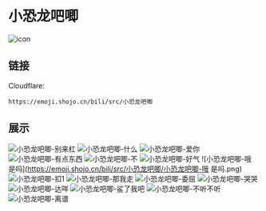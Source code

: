 # 小恐龙吧唧
![icon](https://emoji.shojo.cn/bili/src/小恐龙吧唧/icon.png)
## 链接
Cloudflare:
```
https://emoji.shojo.cn/bili/src/小恐龙吧唧
```
## 展示
![小恐龙吧唧-别来杠](https://emoji.shojo.cn/bili/src/小恐龙吧唧/小恐龙吧唧-别来杠.png)
![小恐龙吧唧-什么](https://emoji.shojo.cn/bili/src/小恐龙吧唧/小恐龙吧唧-什么.png)
![小恐龙吧唧-爱你](https://emoji.shojo.cn/bili/src/小恐龙吧唧/小恐龙吧唧-爱你.png)
![小恐龙吧唧-有点东西](https://emoji.shojo.cn/bili/src/小恐龙吧唧/小恐龙吧唧-有点东西.png)
![小恐龙吧唧-不](https://emoji.shojo.cn/bili/src/小恐龙吧唧/小恐龙吧唧-不.png)
![小恐龙吧唧-好气](https://emoji.shojo.cn/bili/src/小恐龙吧唧/小恐龙吧唧-好气.png)
![小恐龙吧唧-哦 是吗](https://emoji.shojo.cn/bili/src/小恐龙吧唧/小恐龙吧唧-哦 是吗.png)
![小恐龙吧唧-扣1](https://emoji.shojo.cn/bili/src/小恐龙吧唧/小恐龙吧唧-扣1.png)
![小恐龙吧唧-那我走](https://emoji.shojo.cn/bili/src/小恐龙吧唧/小恐龙吧唧-那我走.png)
![小恐龙吧唧-委屈](https://emoji.shojo.cn/bili/src/小恐龙吧唧/小恐龙吧唧-委屈.png)
![小恐龙吧唧-哭哭](https://emoji.shojo.cn/bili/src/小恐龙吧唧/小恐龙吧唧-哭哭.png)
![小恐龙吧唧-达咩](https://emoji.shojo.cn/bili/src/小恐龙吧唧/小恐龙吧唧-达咩.png)
![小恐龙吧唧-鲨了我吧](https://emoji.shojo.cn/bili/src/小恐龙吧唧/小恐龙吧唧-鲨了我吧.png)
![小恐龙吧唧-不听不听](https://emoji.shojo.cn/bili/src/小恐龙吧唧/小恐龙吧唧-不听不听.png)
![小恐龙吧唧-离谱](https://emoji.shojo.cn/bili/src/小恐龙吧唧/小恐龙吧唧-离谱.png)
